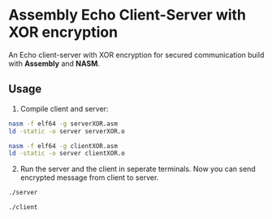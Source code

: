 # Assembly Echo Client-Server with XOR encryption 

An Echo client-server with XOR encryption for secured communication build with **Assembly** and **NASM**.

## Usage

1. Compile client and server:
```zsh
nasm -f elf64 -g serverXOR.asm
ld -static -o server serverXOR.o
```
```zsh
nasm -f elf64 -g clientXOR.asm
ld -static -o server clientXOR.o
```

2. Run the server and the client in seperate terminals. Now you can send encrypted message from client to server.
```zsh
./server
```
```zsh
./client
```
